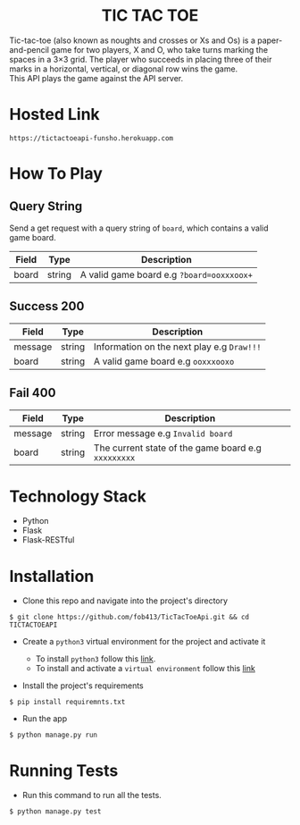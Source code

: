 <h1 align="center">
  TIC TAC TOE
</h1>

Tic-tac-toe (also known as noughts and crosses or Xs and Os) is a paper-and-pencil game for two players, X and O, who take turns marking the spaces in a 3×3 grid. The player who succeeds in placing three of their marks in a horizontal, vertical, or diagonal row wins the game. <br>
This API plays the game against the API server.

# Hosted Link
```https://tictactoeapi-funsho.herokuapp.com```

# How To Play
## Query String
Send a get request with a query string of `board`, which contains a valid game board.

| Field | Type | Description |
| --- | --- | --- |
| board | string | A valid game board e.g `?board=ooxxxoox+`|

## Success 200

| Field | Type | Description |
| --- | --- | --- |
| message | string | Information on the next play e.g `Draw!!!` |
| board | string | A valid game board  e.g `ooxxxooxo`|

## Fail 400
| Field | Type | Description |
| --- | --- | --- |
| message | string | Error message e.g `Invalid board` |
| board | string | The current state of the game board  e.g `xxxxxxxxx`|

# Technology Stack
- Python
- Flask
- Flask-RESTful

# Installation
- Clone this repo and navigate into the project's directory
```
$ git clone https://github.com/fob413/TicTacToeApi.git && cd TICTACTOEAPI
```

- Create a `python3` virtual environment for the project and activate it
  - To install `python3` follow this [link](https://realpython.com/installing-python/).
  - To install and activate a `virtual environment` follow this [link](https://virtualenv.pypa.io/en/stable/installation/)

- Install the project's requirements
```
$ pip install requiremnts.txt
```

- Run the app
```
$ python manage.py run
```

# Running Tests
- Run this command to run all the tests.
```
$ python manage.py test
```